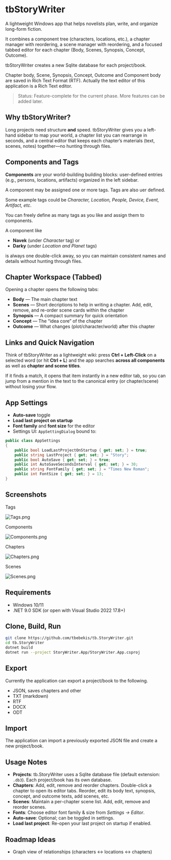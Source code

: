 ﻿# tbStoryWriter

A lightweight Windows app that helps novelists plan, write, and organize long-form fiction.  

It combines a component tree (characters, locations, etc.), a chapter manager with reordering, a scene manager with reordering, and a focused tabbed editor for each chapter (Body, Scenes, Synopsis, Concept, Outcome).

tbStoryWriter creates a new Sqlite database for each project/book.

Chapter body, Scene, Synopsis, Concept, Outcome and Component body are saved in Rich Text Format (RTF). Actually the text editor of this application is a Rich Text editor.

> Status: Feature-complete for the current phase. More features can be added later.

## Why tbStoryWriter?

Long projects need structure **and** speed. tbStoryWriter gives you a left-hand sidebar to map your world, a chapter list you can rearrange in seconds, and a central editor that keeps each chapter’s materials (text, scenes, notes) together—no hunting through files.

## Components and Tags

**Components** are your world-building building blocks: user-defined entries (e.g., persons, locations, artifacts) organized in the left sidebar. 

A component may be assigned one or more tags. Tags are also uer defined.

Some example tags could be *Character, Location, People, Device, Event, Artifact, etc*.

You can freely define as many tags as you like and assign them to components.

A component like 

- **Navek** (under *Character* tag) or 
- **Darky** (under *Location and Planet* tags) 

is always one double-click away, so you can maintain consistent names and details without hunting through files.

## Chapter Workspace (Tabbed)

Opening a chapter opens the following tabs:

- **Body** — The main chapter text
- **Scenes** — Short decriptions to help in writing a chapter. Add, edit, remove, and re-order scene cards within the chapter
- **Synopsis** — A compact summary for quick orientation
- **Concept** — The “idea core” of the chapter
- **Outcome** — What changes (plot/character/world) after this chapter

## Links and Quick Navigation

Think of tbStoryWriter as a lightweight wiki: press **Ctrl + Left-Click** on a selected word (or hit **Ctrl + L**) and the app searches **across all components** as well as **chapter and scene titles**. 

If it finds a match, it opens that item instantly in a new editor tab, so you can jump from a mention in the text to the canonical entry (or chapter/scene) without losing your flow.


## App Settings
- **Auto-save** toggle
- **Load last project on startup**
- **Font family** and **font size** for the editor
- Settings UI: `AppSettingDialog` bound to:



```csharp
public class AppSettings
{
    public bool LoadLastProjectOnStartup { get; set; } = true;
    public string LastProject { get; set; } = "Story";
    public bool AutoSave { get; set; } = true;
    public int AutoSaveSecondsInterval { get; set; } = 30;
    public string FontFamily { get; set; } = "Times New Roman";
    public int FontSize { get; set; } = 13; 
}
````

 
## Screenshots

Tags

![Tags.png](./Images/Tags.png)

Components

![Components.png](./Images/Components.png)

Chapters

![Chapters.png](./Images/Chapters.png)

Scenes

![Scenes.png](./Images/Scenes.png)
 
## Requirements

* Windows 10/11
* .NET 9.0 SDK (or open with Visual Studio 2022 17.8+)

## Clone, Build, Run

```bash
git clone https://github.com/tbebekis/tb.StoryWriter.git
cd tb.StoryWriter
dotnet build
dotnet run --project StoryWriter.App/StoryWriter.App.csproj
```
 
## Export

Currently the application can export a project/book to the following.

- JSON, saves chapters and other
- TXT (markdown)
- RTF
- DOCX
- ODT

## Import

The application can import a previously exported JSON file and create a new project/book.

## Usage Notes

* **Projects**: tb.StoryWriter uses a Sqlite database file (default extension: `.db3`). Each project/book has its own database.
* **Chapters**: Add, edit, remove and reorder chapters. Double-click a chapter to open its editor tabs. Reorder, edit its body text, synopsis, concept, and outcome texts, add scenes, etc.
* **Scenes**: Maintain a per-chapter scene list. Add, edit, remove and reorder scenes.
* **Fonts**: Choose editor font family & size from *Settings → Editor*.
* **Auto-save**: Optional; can be toggled in settings.
* **Load last project**: Re-open your last project on startup if enabled.

## Roadmap Ideas

* Graph view of relationships (characters ↔ locations ↔ chapters)



